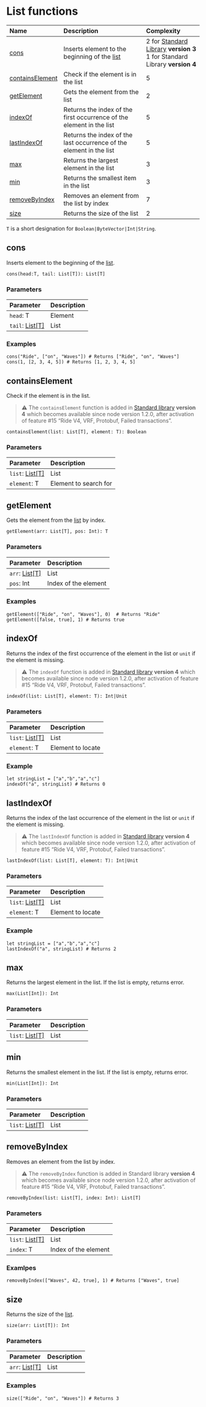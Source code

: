 # List functions

| Name | Description | Complexity |
| :--- | :--- | :--- |
| [cons](#cons) | Inserts element to the beginning of the [list](/en/ride/data-types/list) | 2 for [Standard Library](/en/ride/script/standard-library) **version 3**<br>1 for Standard Library **version 4** |
| [containsElement](#containselement)  | Check if the element is in the list | 5 |
| [getElement](#getelement) | Gets the element from the list | 2 |
| [indexOf](#indexof) | Returns the index of the first occurrence of the element in the list | 5 |
| [lastIndexOf](#lastindexof)  | Returns the index of the last occurrence of the element in the list | 5 |
| [max](#max)  | Returns the largest element in the list | 3 |
| [min](#min)  | Returns the smallest item in the list | 3 |
| [removeByIndex](#removebyindex) | Removes an element from the list by index | 7 |
| [size](#size) | Returns the size of the list | 2 |

`T` is a short designation for `Boolean|ByteVector|Int|String`.

## cons

Inserts element to the beginning of the [list](/en/ride/data-types/list).

``` ride
cons(head:T, tail: List[T]): List[T]
```

### Parameters

| Parameter | Description |
| :--- | :--- |
| `head`: T | Element |
| `tail`: [List[T]](/en/ride/data-types/list) | List |

### Examples

```ride
cons("Ride", ["on", "Waves"]) # Returns ["Ride", "on", "Waves"]
cons(1, [2, 3, 4, 5]) # Returns [1, 2, 3, 4, 5]
```

## containsElement

Check if the element is in the list.

> :warning: The `containsElement` function is added in [Standard library](/en/ride/script/standard-library) **version 4** which becomes available since node version 1.2.0, after activation of feature #15 “Ride V4, VRF, Protobuf, Failed transactions”.

```ride
containsElement(list: List[T], element: T): Boolean
```

### Parameters

| Parameter | Description |
| :--- | :--- |
| `list`: [List[T]](/en/ride/data-types/list) | List |
| `element`: T | Element to search for |

## getElement

Gets the element from the [list](/en/ride/data-types/list) by index.

``` ride
getElement(arr: List[T], pos: Int): T
```

### Parameters

| Parameter | Description |
| :--- | :--- |
| `arr`: [List[T]](/en/ride/data-types/list) | List |
| `pos`: Int | Index of the element |

### Examples

```ride
getElement(["Ride", "on", "Waves"], 0)  # Returns "Ride"
getElement([false, true], 1) # Returns true
```

## indexOf

Returns the index of the first occurrence of the element in the list or `unit` if the element is missing.

> :warning: The `indexOf` function is added in [Standard library](/en/ride/script/standard-library) **version 4** which becomes available since node version 1.2.0, after activation of feature #15 “Ride V4, VRF, Protobuf, Failed transactions”.

``` ride
indexOf(list: List[T], element: T): Int|Unit
```

### Parameters

| Parameter | Description |
| :--- | :--- |
| `list`: [List[T]](/en/ride/data-types/list) | List |
| `element`: T | Element to locate |

### Example

```ride
let stringList = ["a","b","a","c"]
indexOf("a", stringList) # Returns 0
```

## lastIndexOf

Returns the index of the last occurrence of the element in the list or `unit` if the element is missing.

> :warning: The `lastIndexOf` function is added in [Standard library](/en/ride/script/standard-library) **version 4** which becomes available since node version 1.2.0, after activation of feature #15 “Ride V4, VRF, Protobuf, Failed transactions”.

``` ride
lastIndexOf(list: List[T], element: T): Int|Unit
```

### Parameters

| Parameter | Description |
| :--- | :--- |
| `list`: [List[T]](/en/ride/data-types/list) | List |
| `element`: T | Element to locate |

### Example

```ride
let stringList = ["a","b","a","c"]
lastIndexOf("a", stringList) # Returns 2
```

## max

Returns the largest element in the list. If the list is empty, returns error.

``` ride
max(List[Int]): Int
```

### Parameters

| Parameter | Description |
| :--- | :--- |
| `list`: [List[T]](/en/ride/data-types/list) | List |

## min

Returns the smallest element in the list. If the list is empty, returns error.

``` ride
min(List[Int]): Int
```

### Parameters

| Parameter | Description |
| :--- | :--- |
| `list`: [List[T]](/en/ride/data-types/list) | List |

## removeByIndex

Removes an element from the list by index.

> :warning: The `removeByIndex` function is added in Standard library **version 4** which becomes available since node version 1.2.0, after activation of feature #15 “Ride V4, VRF, Protobuf, Failed transactions”.

``` ride
removeByIndex(list: List[T], index: Int): List[T]
```

### Parameters

| Parameter | Description |
| :--- | :--- |
| `list`: [List[T]](/en/ride/data-types/list) | List |
| `index`: T | Index of the element |

### Examlpes

```ride
removeByIndex(["Waves", 42, true], 1) # Returns ["Waves", true]
```

## size

Returns the size of the [list](/en/ride/data-types/list).

``` ride
size(arr: List[T]): Int
```

### Parameters

| Parameter | Description |
| :--- | :--- |
| `arr`: [List[T]](/en/ride/data-types/list) | List |

### Examples

```ride
size(["Ride", "on", "Waves"]) # Returns 3
```
